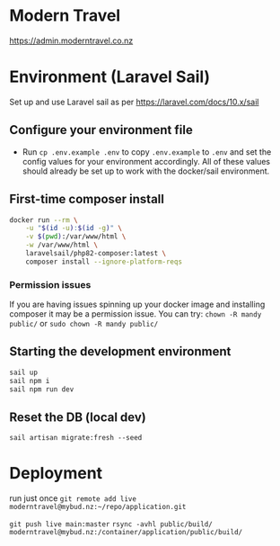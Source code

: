 # Modern Travel
https://admin.moderntravel.co.nz

# Environment (Laravel Sail)

Set up and use Laravel sail as per https://laravel.com/docs/10.x/sail

## Configure your environment file
* Run `cp .env.example .env` to copy `.env.example` to `.env` and set the config values for your environment accordingly. All of these values should already be set up to work with the docker/sail environment.

## First-time composer install

```sh
docker run --rm \
    -u "$(id -u):$(id -g)" \
    -v $(pwd):/var/www/html \
    -w /var/www/html \
    laravelsail/php82-composer:latest \
    composer install --ignore-platform-reqs
```
### Permission issues
If you are having issues spinning up your docker image and installing composer it may be a permission issue. You can try:
`chown -R mandy public/` or `sudo chown -R mandy public/`

## Starting the development environment

```sh
sail up
sail npm i
sail npm run dev
```

## Reset the DB (local dev)
`sail artisan migrate:fresh --seed`

# Deployment

run just once `git remote add live moderntravel@mybud.nz:~/repo/application.git`

`git push live main:master`
`rsync -avhl public/build/ moderntravel@mybud.nz:/container/application/public/build/`
